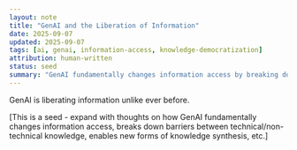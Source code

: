 ```yaml
---
layout: note
title: "GenAI and the Liberation of Information"
date: 2025-09-07
updated: 2025-09-07
tags: [ai, genai, information-access, knowledge-democratization]
attribution: human-written
status: seed
summary: "GenAI fundamentally changes information access by breaking down barriers between technical and non-technical knowledge, enabling new forms of synthesis."
---
```


GenAI is liberating information unlike ever before.

[This is a seed - expand with thoughts on how GenAI fundamentally changes information access, breaks down barriers between technical/non-technical knowledge, enables new forms of knowledge synthesis, etc.]
